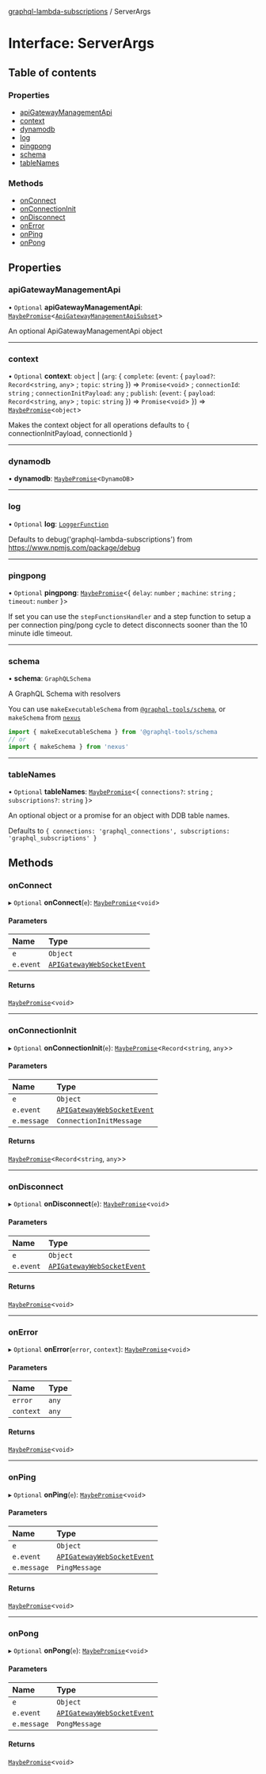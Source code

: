 [graphql-lambda-subscriptions](../README.md) / ServerArgs

# Interface: ServerArgs

## Table of contents

### Properties

- [apiGatewayManagementApi](ServerArgs.md#apigatewaymanagementapi)
- [context](ServerArgs.md#context)
- [dynamodb](ServerArgs.md#dynamodb)
- [log](ServerArgs.md#log)
- [pingpong](ServerArgs.md#pingpong)
- [schema](ServerArgs.md#schema)
- [tableNames](ServerArgs.md#tablenames)

### Methods

- [onConnect](ServerArgs.md#onconnect)
- [onConnectionInit](ServerArgs.md#onconnectioninit)
- [onDisconnect](ServerArgs.md#ondisconnect)
- [onError](ServerArgs.md#onerror)
- [onPing](ServerArgs.md#onping)
- [onPong](ServerArgs.md#onpong)

## Properties

### apiGatewayManagementApi

• `Optional` **apiGatewayManagementApi**: [`MaybePromise`](../README.md#maybepromise)<[`ApiGatewayManagementApiSubset`](ApiGatewayManagementApiSubset.md)\>

An optional ApiGatewayManagementApi object

___

### context

• `Optional` **context**: `object` \| (`arg`: { `complete`: (`event`: { `payload?`: `Record`<`string`, `any`\> ; `topic`: `string`  }) => `Promise`<`void`\> ; `connectionId`: `string` ; `connectionInitPayload`: `any` ; `publish`: (`event`: { `payload`: `Record`<`string`, `any`\> ; `topic`: `string`  }) => `Promise`<`void`\>  }) => [`MaybePromise`](../README.md#maybepromise)<`object`\>

Makes the context object for all operations defaults to { connectionInitPayload, connectionId }

___

### dynamodb

• **dynamodb**: [`MaybePromise`](../README.md#maybepromise)<`DynamoDB`\>

___

### log

• `Optional` **log**: [`LoggerFunction`](../README.md#loggerfunction)

Defaults to debug('graphql-lambda-subscriptions') from https://www.npmjs.com/package/debug

___

### pingpong

• `Optional` **pingpong**: [`MaybePromise`](../README.md#maybepromise)<{ `delay`: `number` ; `machine`: `string` ; `timeout`: `number`  }\>

If set you can use the `stepFunctionsHandler` and a step function to setup a per connection ping/pong cycle to detect disconnects sooner than the 10 minute idle timeout.

___

### schema

• **schema**: `GraphQLSchema`

A GraphQL Schema with resolvers

You can use `makeExecutableSchema` from [`@graphql-tools/schema`](https://www.npmjs.com/package/@graphql-tools/schema), or `makeSchema` from [`nexus`](https://nexusjs.org/)

```ts
import { makeExecutableSchema } from '@graphql-tools/schema
// or
import { makeSchema } from 'nexus'
```

___

### tableNames

• `Optional` **tableNames**: [`MaybePromise`](../README.md#maybepromise)<{ `connections?`: `string` ; `subscriptions?`: `string`  }\>

An optional object or a promise for an object with DDB table names.

Defaults to `{ connections: 'graphql_connections', subscriptions: 'graphql_subscriptions' }`

## Methods

### onConnect

▸ `Optional` **onConnect**(`e`): [`MaybePromise`](../README.md#maybepromise)<`void`\>

#### Parameters

| Name | Type |
| :------ | :------ |
| `e` | `Object` |
| `e.event` | [`APIGatewayWebSocketEvent`](APIGatewayWebSocketEvent.md) |

#### Returns

[`MaybePromise`](../README.md#maybepromise)<`void`\>

___

### onConnectionInit

▸ `Optional` **onConnectionInit**(`e`): [`MaybePromise`](../README.md#maybepromise)<`Record`<`string`, `any`\>\>

#### Parameters

| Name | Type |
| :------ | :------ |
| `e` | `Object` |
| `e.event` | [`APIGatewayWebSocketEvent`](APIGatewayWebSocketEvent.md) |
| `e.message` | `ConnectionInitMessage` |

#### Returns

[`MaybePromise`](../README.md#maybepromise)<`Record`<`string`, `any`\>\>

___

### onDisconnect

▸ `Optional` **onDisconnect**(`e`): [`MaybePromise`](../README.md#maybepromise)<`void`\>

#### Parameters

| Name | Type |
| :------ | :------ |
| `e` | `Object` |
| `e.event` | [`APIGatewayWebSocketEvent`](APIGatewayWebSocketEvent.md) |

#### Returns

[`MaybePromise`](../README.md#maybepromise)<`void`\>

___

### onError

▸ `Optional` **onError**(`error`, `context`): [`MaybePromise`](../README.md#maybepromise)<`void`\>

#### Parameters

| Name | Type |
| :------ | :------ |
| `error` | `any` |
| `context` | `any` |

#### Returns

[`MaybePromise`](../README.md#maybepromise)<`void`\>

___

### onPing

▸ `Optional` **onPing**(`e`): [`MaybePromise`](../README.md#maybepromise)<`void`\>

#### Parameters

| Name | Type |
| :------ | :------ |
| `e` | `Object` |
| `e.event` | [`APIGatewayWebSocketEvent`](APIGatewayWebSocketEvent.md) |
| `e.message` | `PingMessage` |

#### Returns

[`MaybePromise`](../README.md#maybepromise)<`void`\>

___

### onPong

▸ `Optional` **onPong**(`e`): [`MaybePromise`](../README.md#maybepromise)<`void`\>

#### Parameters

| Name | Type |
| :------ | :------ |
| `e` | `Object` |
| `e.event` | [`APIGatewayWebSocketEvent`](APIGatewayWebSocketEvent.md) |
| `e.message` | `PongMessage` |

#### Returns

[`MaybePromise`](../README.md#maybepromise)<`void`\>
